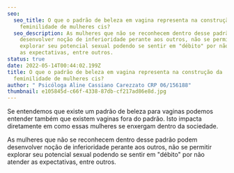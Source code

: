 ```yaml
---
seo:
  seo_title: O que o padrão de beleza em vagina representa na construção da
    feminilidade de mulheres cis?
  seo_description: As mulheres que não se reconhecem dentro desse padrão podem
    desenvolver noção de inferioridade perante aos outros, não se permitir
    explorar seu potencial sexual podendo se sentir em "débito" por não atender
    as expectativas, entre outros.
status: true
date: 2022-05-14T00:44:02.199Z
title: O que o padrão de beleza em vagina representa na construção da
  feminilidade de mulheres cis?
author: " Psicóloga Aline Cassiano Carezzato CRP 06/156188"
thumbnail: e105845d-c66f-4338-87db-cf217ad86e8d.jpg
---
```

Se entendemos que existe um padrão de beleza para vaginas podemos entender também que existem vaginas fora do padrão. Isto impacta diretamente em como essas mulheres se enxergam dentro da sociedade.

As mulheres que não se reconhecem dentro desse padrão podem desenvolver noção de inferioridade perante aos outros, não se permitir explorar seu potencial sexual  podendo se sentir em "débito" por não atender as expectativas, entre outros.